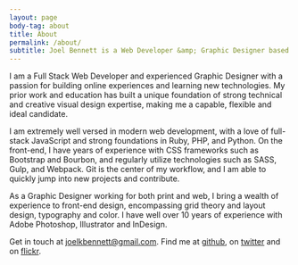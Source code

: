 ```yaml
---
layout: page
body-tag: about
title: About
permalink: /about/
subtitle: Joel Bennett is a Web Developer &amp; Graphic Designer based in Vancouver, BC
---
```


I am a Full Stack Web Developer and experienced Graphic Designer with a passion for building online experiences and
learning new technologies. My prior work and education has built a unique foundation of strong technical and creative
visual design expertise, making me a capable, flexible and ideal candidate.

I am extremely well versed in modern web development, with a love of full-stack JavaScript and strong foundations in Ruby,
PHP, and Python. On the front-end, I have years of experience with CSS frameworks such as Bootstrap and Bourbon, and
regularly utilize technologies such as SASS, Gulp, and Webpack. Git is the center of my workflow, and I am able to quickly
jump into new projects and contribute.

As a Graphic Designer working for both print and web, I bring a wealth of experience to front-end design, encompassing
grid theory and layout design, typography and color. I have well over 10 years of experience with Adobe Photoshop,
Illustrator and InDesign.

Get in touch at <a mailto='joelkbennett@gmail.com'>joelkbennett@gmail.com</a>. Find me at <a href='https://github.com/joelkbennett'>github</a>, on <a href='https://twitter.com/j0benk0'>twitter</a> and on <a href='https://www.flickr.com/photos/126310476@N02/'>flickr</a>.

